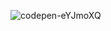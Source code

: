 ![codepen-eYJmoXQ](https://github.com/JMBoulos12/animejs/assets/65892342/cc4fe5e8-e779-4325-b913-680f6c209ee0)
